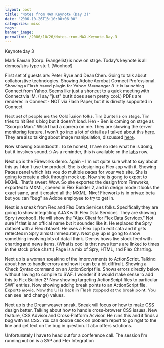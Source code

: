 ```yaml
---
layout: post
title: "Notes from MAX Keynote (Day 3)"
date: "2006-10-26T13:10:00+06:00"
categories: misc 
tags: 
banner_image: 
permalink: /2006/10/26/Notes-from-MAX-Keynote-Day-3
---
```


Keynote day 3

Mark Eaman (Corp. Evangelist) is now on stage. Today's keynote is all demos/labs type stuff. (Woohoo!) 

First set of guests are: Peter Ryce and Dean Chen. Going to talk about collaborative technologies. Showing Adobe Acrobat Connect Professional. Showing a Flash based plugin for Yahoo Messenger 8. It is launching Connect from Yahoo. Seems like just a shortcut to a quick meeting with Connect via IM. (I say "just" but it does seem pretty cool.) PDFs are rendered in Connect - NOT via Flash Paper, but it is directly supported in Connect. 

Next set of people are the ColdFusion folks. Tim Buntel is on stage. Tim tries to hit Ben's blog but it doesn't load. Heh - Ben is coming on stage as "Scorpio Man." Wish I had a camera on me. They are showing the server monitoring feature. I won't go into a lot of detail as I talked about this <a href="http://ray.camdenfamily.com/index.cfm/2006/10/24/Server-monitoring-with-ColdFusion">here</a>. They are also talking about image manipulation, discussed <a href="http://ray.camdenfamily.com/index.cfm/2006/10/24/ColdFusion-8-Image-Support">here</a>.

Now showing Soundbooth. To be honest, I have no idea what he is doing, but it involves sound. :) As a reminder, this is available on the <a href="http://labs.adobe.com/technologies/soundbooth/">labs</a> now. 

Next up is the Fireworks demo. Again - I'm not quite sure what to say about this as I don't use the product. She is designing a Flex app with it. Showing Pages panel which lets you do multiple pages for your web site. She is going to create a click through mock up. Now she is going to export to MXML. That's sweet. Wow. So she exported the design from Fireworks, exported to MXML, opened in Flex Builder 2, and in design mode it looks the exact same, and it created all the MXML. Nice! Fireworks is in private beta but you can "bug" an Adobe employee to try to get in.

Next is a sneak from Flex and Flex Data Services folks. Specifically they are going to show integrating AJAX with Flex Data Services. They are showing Spry (woohoo!). He will show the "Ajax Client for Flex Data Services." Not sure if that is an official name but it sounded like it. He replaced the Spry dataset with a Flex dataset. He uses a Flex app to edit data and it gets reflected in Spry almost immediately. Next guy up is going to show something involving lots of data I think. Demos hows live stock feed with charting and news items. (What is cool is that news items are linked to times in the stock price chart.) Page is a mix of Spry, HTML, and Flex Charting. 

Next up is a woman speaking of the improvements to ActionScript. Talking about how to handle errors and how it can be a bit difficult. Showing a Check Syntax command on an ActionScript file. Shows errors directly below without having to compile to SWF. I wonder if it would make sense to add this to Flex Builder 2? Now showing targeting ActionScript files to particular SWF entries. Now showing adding break points to an ActionScript file. Exports movie. Now the UI is back in Flash stopped at the break point. You can see (and change) values. 

Next up is the Dreamweaver sneak. Sneak will focus on how to make CSS design better. Talking about how to handle cross-browser CSS issues. New feature, CSS Advisor and Cross-Platform Advisor. He runs this and it finds a bug with his CSS. You can double click on problem report to go right to the line and get text on the bug in question. It also offers solutions. 

Unfortunately I have to head out for a conference call. The session I'm running out on is a SAP and Flex Integration.